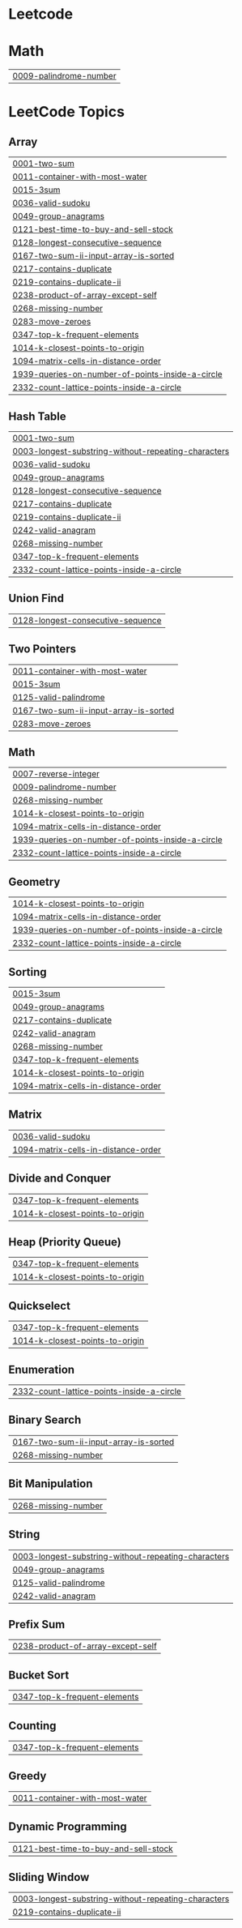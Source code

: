 # Leetcode


# Math
|  |
| ------- |
| [0009-palindrome-number](https://github.com/prarthana1998/Leetcode/tree/master/0009-palindrome-number) |
<!---LeetCode Topics Start-->
# LeetCode Topics
## Array
|  |
| ------- |
| [0001-two-sum](https://github.com/prarthana1998/Leetcode/tree/master/0001-two-sum) |
| [0011-container-with-most-water](https://github.com/prarthana1998/Leetcode/tree/master/0011-container-with-most-water) |
| [0015-3sum](https://github.com/prarthana1998/Leetcode/tree/master/0015-3sum) |
| [0036-valid-sudoku](https://github.com/prarthana1998/Leetcode/tree/master/0036-valid-sudoku) |
| [0049-group-anagrams](https://github.com/prarthana1998/Leetcode/tree/master/0049-group-anagrams) |
| [0121-best-time-to-buy-and-sell-stock](https://github.com/prarthana1998/Leetcode/tree/master/0121-best-time-to-buy-and-sell-stock) |
| [0128-longest-consecutive-sequence](https://github.com/prarthana1998/Leetcode/tree/master/0128-longest-consecutive-sequence) |
| [0167-two-sum-ii-input-array-is-sorted](https://github.com/prarthana1998/Leetcode/tree/master/0167-two-sum-ii-input-array-is-sorted) |
| [0217-contains-duplicate](https://github.com/prarthana1998/Leetcode/tree/master/0217-contains-duplicate) |
| [0219-contains-duplicate-ii](https://github.com/prarthana1998/Leetcode/tree/master/0219-contains-duplicate-ii) |
| [0238-product-of-array-except-self](https://github.com/prarthana1998/Leetcode/tree/master/0238-product-of-array-except-self) |
| [0268-missing-number](https://github.com/prarthana1998/Leetcode/tree/master/0268-missing-number) |
| [0283-move-zeroes](https://github.com/prarthana1998/Leetcode/tree/master/0283-move-zeroes) |
| [0347-top-k-frequent-elements](https://github.com/prarthana1998/Leetcode/tree/master/0347-top-k-frequent-elements) |
| [1014-k-closest-points-to-origin](https://github.com/prarthana1998/Leetcode/tree/master/1014-k-closest-points-to-origin) |
| [1094-matrix-cells-in-distance-order](https://github.com/prarthana1998/Leetcode/tree/master/1094-matrix-cells-in-distance-order) |
| [1939-queries-on-number-of-points-inside-a-circle](https://github.com/prarthana1998/Leetcode/tree/master/1939-queries-on-number-of-points-inside-a-circle) |
| [2332-count-lattice-points-inside-a-circle](https://github.com/prarthana1998/Leetcode/tree/master/2332-count-lattice-points-inside-a-circle) |
## Hash Table
|  |
| ------- |
| [0001-two-sum](https://github.com/prarthana1998/Leetcode/tree/master/0001-two-sum) |
| [0003-longest-substring-without-repeating-characters](https://github.com/prarthana1998/Leetcode/tree/master/0003-longest-substring-without-repeating-characters) |
| [0036-valid-sudoku](https://github.com/prarthana1998/Leetcode/tree/master/0036-valid-sudoku) |
| [0049-group-anagrams](https://github.com/prarthana1998/Leetcode/tree/master/0049-group-anagrams) |
| [0128-longest-consecutive-sequence](https://github.com/prarthana1998/Leetcode/tree/master/0128-longest-consecutive-sequence) |
| [0217-contains-duplicate](https://github.com/prarthana1998/Leetcode/tree/master/0217-contains-duplicate) |
| [0219-contains-duplicate-ii](https://github.com/prarthana1998/Leetcode/tree/master/0219-contains-duplicate-ii) |
| [0242-valid-anagram](https://github.com/prarthana1998/Leetcode/tree/master/0242-valid-anagram) |
| [0268-missing-number](https://github.com/prarthana1998/Leetcode/tree/master/0268-missing-number) |
| [0347-top-k-frequent-elements](https://github.com/prarthana1998/Leetcode/tree/master/0347-top-k-frequent-elements) |
| [2332-count-lattice-points-inside-a-circle](https://github.com/prarthana1998/Leetcode/tree/master/2332-count-lattice-points-inside-a-circle) |
## Union Find
|  |
| ------- |
| [0128-longest-consecutive-sequence](https://github.com/prarthana1998/Leetcode/tree/master/0128-longest-consecutive-sequence) |
## Two Pointers
|  |
| ------- |
| [0011-container-with-most-water](https://github.com/prarthana1998/Leetcode/tree/master/0011-container-with-most-water) |
| [0015-3sum](https://github.com/prarthana1998/Leetcode/tree/master/0015-3sum) |
| [0125-valid-palindrome](https://github.com/prarthana1998/Leetcode/tree/master/0125-valid-palindrome) |
| [0167-two-sum-ii-input-array-is-sorted](https://github.com/prarthana1998/Leetcode/tree/master/0167-two-sum-ii-input-array-is-sorted) |
| [0283-move-zeroes](https://github.com/prarthana1998/Leetcode/tree/master/0283-move-zeroes) |
## Math
|  |
| ------- |
| [0007-reverse-integer](https://github.com/prarthana1998/Leetcode/tree/master/0007-reverse-integer) |
| [0009-palindrome-number](https://github.com/prarthana1998/Leetcode/tree/master/0009-palindrome-number) |
| [0268-missing-number](https://github.com/prarthana1998/Leetcode/tree/master/0268-missing-number) |
| [1014-k-closest-points-to-origin](https://github.com/prarthana1998/Leetcode/tree/master/1014-k-closest-points-to-origin) |
| [1094-matrix-cells-in-distance-order](https://github.com/prarthana1998/Leetcode/tree/master/1094-matrix-cells-in-distance-order) |
| [1939-queries-on-number-of-points-inside-a-circle](https://github.com/prarthana1998/Leetcode/tree/master/1939-queries-on-number-of-points-inside-a-circle) |
| [2332-count-lattice-points-inside-a-circle](https://github.com/prarthana1998/Leetcode/tree/master/2332-count-lattice-points-inside-a-circle) |
## Geometry
|  |
| ------- |
| [1014-k-closest-points-to-origin](https://github.com/prarthana1998/Leetcode/tree/master/1014-k-closest-points-to-origin) |
| [1094-matrix-cells-in-distance-order](https://github.com/prarthana1998/Leetcode/tree/master/1094-matrix-cells-in-distance-order) |
| [1939-queries-on-number-of-points-inside-a-circle](https://github.com/prarthana1998/Leetcode/tree/master/1939-queries-on-number-of-points-inside-a-circle) |
| [2332-count-lattice-points-inside-a-circle](https://github.com/prarthana1998/Leetcode/tree/master/2332-count-lattice-points-inside-a-circle) |
## Sorting
|  |
| ------- |
| [0015-3sum](https://github.com/prarthana1998/Leetcode/tree/master/0015-3sum) |
| [0049-group-anagrams](https://github.com/prarthana1998/Leetcode/tree/master/0049-group-anagrams) |
| [0217-contains-duplicate](https://github.com/prarthana1998/Leetcode/tree/master/0217-contains-duplicate) |
| [0242-valid-anagram](https://github.com/prarthana1998/Leetcode/tree/master/0242-valid-anagram) |
| [0268-missing-number](https://github.com/prarthana1998/Leetcode/tree/master/0268-missing-number) |
| [0347-top-k-frequent-elements](https://github.com/prarthana1998/Leetcode/tree/master/0347-top-k-frequent-elements) |
| [1014-k-closest-points-to-origin](https://github.com/prarthana1998/Leetcode/tree/master/1014-k-closest-points-to-origin) |
| [1094-matrix-cells-in-distance-order](https://github.com/prarthana1998/Leetcode/tree/master/1094-matrix-cells-in-distance-order) |
## Matrix
|  |
| ------- |
| [0036-valid-sudoku](https://github.com/prarthana1998/Leetcode/tree/master/0036-valid-sudoku) |
| [1094-matrix-cells-in-distance-order](https://github.com/prarthana1998/Leetcode/tree/master/1094-matrix-cells-in-distance-order) |
## Divide and Conquer
|  |
| ------- |
| [0347-top-k-frequent-elements](https://github.com/prarthana1998/Leetcode/tree/master/0347-top-k-frequent-elements) |
| [1014-k-closest-points-to-origin](https://github.com/prarthana1998/Leetcode/tree/master/1014-k-closest-points-to-origin) |
## Heap (Priority Queue)
|  |
| ------- |
| [0347-top-k-frequent-elements](https://github.com/prarthana1998/Leetcode/tree/master/0347-top-k-frequent-elements) |
| [1014-k-closest-points-to-origin](https://github.com/prarthana1998/Leetcode/tree/master/1014-k-closest-points-to-origin) |
## Quickselect
|  |
| ------- |
| [0347-top-k-frequent-elements](https://github.com/prarthana1998/Leetcode/tree/master/0347-top-k-frequent-elements) |
| [1014-k-closest-points-to-origin](https://github.com/prarthana1998/Leetcode/tree/master/1014-k-closest-points-to-origin) |
## Enumeration
|  |
| ------- |
| [2332-count-lattice-points-inside-a-circle](https://github.com/prarthana1998/Leetcode/tree/master/2332-count-lattice-points-inside-a-circle) |
## Binary Search
|  |
| ------- |
| [0167-two-sum-ii-input-array-is-sorted](https://github.com/prarthana1998/Leetcode/tree/master/0167-two-sum-ii-input-array-is-sorted) |
| [0268-missing-number](https://github.com/prarthana1998/Leetcode/tree/master/0268-missing-number) |
## Bit Manipulation
|  |
| ------- |
| [0268-missing-number](https://github.com/prarthana1998/Leetcode/tree/master/0268-missing-number) |
## String
|  |
| ------- |
| [0003-longest-substring-without-repeating-characters](https://github.com/prarthana1998/Leetcode/tree/master/0003-longest-substring-without-repeating-characters) |
| [0049-group-anagrams](https://github.com/prarthana1998/Leetcode/tree/master/0049-group-anagrams) |
| [0125-valid-palindrome](https://github.com/prarthana1998/Leetcode/tree/master/0125-valid-palindrome) |
| [0242-valid-anagram](https://github.com/prarthana1998/Leetcode/tree/master/0242-valid-anagram) |
## Prefix Sum
|  |
| ------- |
| [0238-product-of-array-except-self](https://github.com/prarthana1998/Leetcode/tree/master/0238-product-of-array-except-self) |
## Bucket Sort
|  |
| ------- |
| [0347-top-k-frequent-elements](https://github.com/prarthana1998/Leetcode/tree/master/0347-top-k-frequent-elements) |
## Counting
|  |
| ------- |
| [0347-top-k-frequent-elements](https://github.com/prarthana1998/Leetcode/tree/master/0347-top-k-frequent-elements) |
## Greedy
|  |
| ------- |
| [0011-container-with-most-water](https://github.com/prarthana1998/Leetcode/tree/master/0011-container-with-most-water) |
## Dynamic Programming
|  |
| ------- |
| [0121-best-time-to-buy-and-sell-stock](https://github.com/prarthana1998/Leetcode/tree/master/0121-best-time-to-buy-and-sell-stock) |
## Sliding Window
|  |
| ------- |
| [0003-longest-substring-without-repeating-characters](https://github.com/prarthana1998/Leetcode/tree/master/0003-longest-substring-without-repeating-characters) |
| [0219-contains-duplicate-ii](https://github.com/prarthana1998/Leetcode/tree/master/0219-contains-duplicate-ii) |
<!---LeetCode Topics End-->